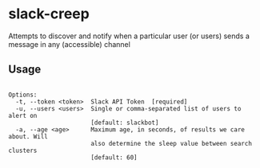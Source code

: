 # slack-creep
Attempts to discover and notify when a particular user (or users) sends a message in any (accessible) channel

## Usage
```Usage: slack-creep.py [OPTIONS]

Options:
  -t, --token <token>  Slack API Token  [required]
  -u, --users <users>  Single or comma-separated list of users to alert on
                       [default: slackbot]
  -a, --age <age>      Maximum age, in seconds, of results we care about. Will
                       also determine the sleep value between search clusters
                       [default: 60]
```
